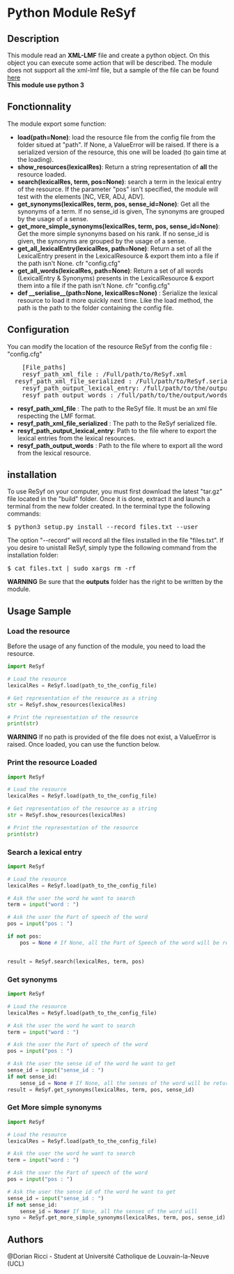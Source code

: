 # Python Module ReSyf


## Description

This module read an **XML-LMF** file and create a python object. On this object you can execute some action that will be described.
The module does not support all the xml-lmf file, but a sample of the file can be found [here](https://github.com/d4rk694/ReSyf/blob/master/ReSyf/resources/ReSyf.sample.xml) \
**This module use python 3**

## Fonctionnality
The module export some function:

 - **load(path=None)**: load the resource file from the config file from the folder situed at "path". If None, a ValueError will be raised. If there is a serialized version of the resource, this one will be loaded (to gain time at the loading).
 - **show_resources(lexicalRes)**: Return a string representation of **all** the resource loaded.
 - **search(lexicalRes, term, pos=None)**: search a term in the lexical entry of the resource. If the parameter "pos" isn't specified, the module will test with the elements [NC, VER, ADJ, ADV].
 - **get_synonyms(lexicalRes, term, pos, sense_id=None)**: Get all the synonyms of a term. If no sense_id is given, The synonyms are grouped by the usage of a sense.
 - **get_more_simple_synonyms(lexicalRes, term, pos, sense_id=None)**: Get the more simple synonyms based on his rank. If no sense_id is given, the synonyms are grouped by the usage of a sense.
 - **get_all_lexicalEntry(lexicalRes, path=None)**: Return a set of all the LexicalEntry present in the LexicalResource & export them into a file if the path isn't None. cfr "config.cfg"
 - **get_all_words(lexicalRes, path=None)**: Return a set of all words (LexicalEntry & Synonyms) presents in the LexicalResource & export them into a file if the path isn't None. cfr "config.cfg"
 - **def \_\_serialise\_\_(path=None, lexicalRes=None)** : Serialize the lexical resource to load it more quickly next time. Like the load method, the path is the path to the folder containing the config file.


## Configuration
You can modify the location of the resource ReSyf from the config file : "config.cfg"
<pre>
	[File_paths]
	resyf_path_xml_file : /Full/path/to/ReSyf.xml
  resyf_path_xml_file_serialized : /Full/path/to/ReSyf.serialized
	resyf_path_output_lexical_entry: /full/path/to/the/output/lexical_entries.txt
	resyf_path_output_words : /full/path/to/the/output/words.txt
</pre>
- **resyf_path_xml_file** : The path to the ReSyf file. It must be an xml file respecting the LMF format.
- **resyf_path_xml_file_serialized** : The path to the ReSyf serialized file.
- **resyf_path_output_lexical_entry**: Path to the file where to export the lexical entries from the lexical resources.
- **resyf_path_output_words** : Path to the file where to export all the word from the lexical resource.

## installation

To use ReSyf on your computer, you must first download the latest "tar.gz" file located in the "build" folder.
Once it is done, extract it and launch a terminal from the new folder created.
In the terminal type the following commands:
<pre>
$ python3 setup.py install --record files.txt --user
</pre>
The option "--record" will record all the files installed in the file "files.txt". If you desire to unistall ReSyf, simply type the following command from the installation folder:
<pre>
$ cat files.txt | sudo xargs rm -rf
</pre>

**WARNING** Be sure that the **outputs** folder has the right to be written by the module.

## Usage Sample

### Load the resource
Before the usage of any function of the module, you need to load the resource.
~~~python
import ReSyf

# Load the resource
lexicalRes = ReSyf.load(path_to_the_config_file)

# Get representation of the resource as a string
str = ReSyf.show_resources(lexicalRes)

# Print the representation of the resource
print(str)
~~~
**WARNING** If no path is provided of the file does not exist, a ValueError is raised.
Once loaded, you can use the function below.

### Print the resource Loaded
~~~python
import ReSyf

# Load the resource
lexicalRes = ReSyf.load(path_to_the_config_file)

# Get representation of the resource as a string
str = ReSyf.show_resources(lexicalRes)

# Print the representation of the resource
print(str)
~~~

### Search a lexical entry
~~~python
import ReSyf

# Load the resource
lexicalRes = ReSyf.load(path_to_the_config_file)

# Ask the user the word he want to search
term = input("word : ")

# Ask the user the Part of speech of the word
pos = input("pos : ")

if not pos:
    pos = None # If None, all the Part of Speech of the word will be returned


result = ReSyf.search(lexicalRes, term, pos)
~~~

### Get synonyms

~~~python
import ReSyf

# Load the resource
lexicalRes = ReSyf.load(path_to_the_config_file)

# Ask the user the word he want to search
term = input("word : ")

# Ask the user the Part of speech of the word
pos = input("pos : ")

# Ask the user the sense id of the word he want to get
sense_id = input("sense_id : ")
if not sense_id:
    sense_id = None # If None, all the senses of the word will be returned
result = ReSyf.get_synonyms(lexicalRes, term, pos, sense_id)
~~~

### Get More simple synonyms

~~~python
import ReSyf

# Load the resource
lexicalRes = ReSyf.load(path_to_the_config_file)

# Ask the user the word he want to search
term = input("word : ")

# Ask the user the Part of speech of the word
pos = input("pos : ")

# Ask the user the sense id of the word he want to get
sense_id = input("sense_id : ")
if not sense_id:
    sense_id = None# If None, all the senses of the word will
syno = ReSyf.get_more_simple_synonyms(lexicalRes, term, pos, sense_id)
~~~

## Authors
@Dorian Ricci - Student at Université Catholique de Louvain-la-Neuve (UCL)
